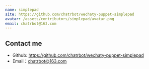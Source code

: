 ```yaml
---
name: simplepad
site: https://github.com/chatrbot/wechaty-puppet-simplepad
avatar: /assets/contributors/simplepad/avatar.png
email: chatrbot@163.com
---
```


## Contact me

- Github: <https://github.com/chatrbot/wechaty-puppet-simplepad>
- Email：<chatrbot@163.com>